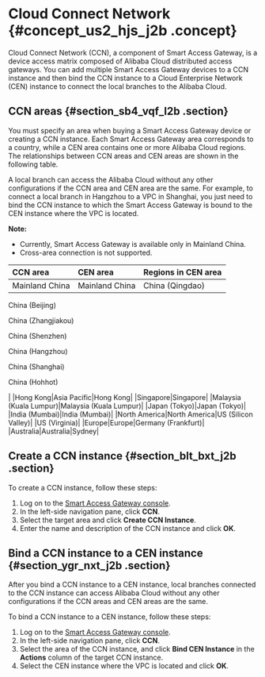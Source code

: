 # Cloud Connect Network {#concept_us2_hjs_j2b .concept}

Cloud Connect Network \(CCN\), a component of Smart Access Gateway, is a device access matrix composed of Alibaba Cloud distributed access gateways. You can add multiple Smart Access Gateway devices to a CCN instance and then bind the CCN instance to a Cloud Enterprise Network \(CEN\) instance to connect the local branches to the Alibaba Cloud.

## CCN areas {#section_sb4_vqf_l2b .section}

You must specify an area when buying a Smart Access Gateway device or creating a CCN instance. Each Smart Access Gateway area corresponds to a country, while a CEN area contains one or more Alibaba Cloud regions. The relationships between CCN areas and CEN areas are shown in the following table.

A local branch can access the Alibaba Cloud without any other configurations if the CCN area and CEN area are the same. For example, to connect a local branch in Hangzhou to a VPC in Shanghai, you just need to bind the CCN instance to which the Smart Access Gateway is bound to the CEN instance where the VPC is located.

**Note:** 

-   Currently, Smart Access Gateway is available only in Mainland China.
-   Cross-area connection is not supported.

|CCN area|CEN area|Regions in CEN area|
|:-------|:-------|:------------------|
|Mainland China|Mainland China| China \(Qingdao\) 

 China \(Beijing\)  

 China \(Zhangjiakou\)

 China \(Shenzhen\)

 China \(Hangzhou\)

 China \(Shanghai\)

 China \(Hohhot\)

 |
|Hong Kong|Asia Pacific|Hong Kong|
|Singapore|Singapore|
|Malaysia \(Kuala Lumpur\)|Malaysia \(Kuala Lumpur\)|
|Japan \(Tokyo\)|Japan \(Tokyo\)|
|India \(Mumbai\)|India \(Mumbai\)|
|North America|North America|US \(Silicon Valley\)|
|US \(Virginia\)|
|Europe|Europe|Germany \(Frankfurt\)|
|Australia|Australia|Sydney|

## Create a CCN instance {#section_blt_bxt_j2b .section}

To create a CCN instance, follow these steps:

1.  Log on to the [Smart Access Gateway console](https://smartag.console.aliyun.com/).
2.  In the left-side navigation pane, click **CCN**.
3.  Select the target area and click **Create CCN Instance**.
4.  Enter the name and description of the CCN instance and click **OK**.

## Bind a CCN instance to a CEN instance {#section_ygr_nxt_j2b .section}

After you bind a CCN instance to a CEN instance, local branches connected to the CCN instance can access Alibaba Cloud without any other configurations if the CCN areas and CEN areas are the same.

To bind a CCN instance to a CEN instance, follow these steps:

1.  Log on to the [Smart Access Gateway console](https://smartag.console.aliyun.com/).
2.  In the left-side navigation pane, click **CCN**.
3.  Select the area of the CCN instance, and click **Bind CEN Instance** in the **Actions** column of the target CCN instance.
4.  Select the CEN instance where the VPC is located and click **OK**.

